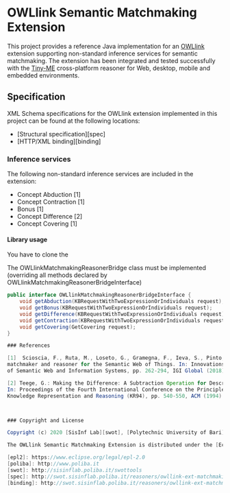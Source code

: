 # OWLlink Semantic Matchmaking Extension

This project provides a reference Java implementation for an [OWLlink](http://www.owllink.org/) 
extension supporting non-standard inference services for semantic matchmaking. 
The extension has been integrated and tested successfully with the [Tiny-ME](http://swot.sisinflab.poliba.it/tinyme/)
cross-platform reasoner for Web, desktop, mobile and embedded environments.

## Specification

XML Schema specifications for the OWLlink extension implemented in this project can be found 
at the following locations:
* [Structural specification][spec]
* [HTTP/XML binding][binding]

### Inference services

The following non-standard inference services are included in the extension:
* Concept Abduction [1]
* Concept Contraction [1]
* Bonus [1]
* Concept Difference [2]
* Concept Covering [1]

#### Library usage
You have to clone the 

The OWLlinkMatchmakingReasonerBridge class must be implemented (overriding all methods declared by OWLlinkMatchmakingReasonerBridgeInterface)
```java
public interface OWLlinkMatchmakingReasonerBridgeInterface {
    void getAbduction(KBRequestWithTwoExpressionOrIndividuals request);
    void getBonus(KBRequestWithTwoExpressionOrIndividuals request);
    void getDifference(KBRequestWithTwoExpressionOrIndividuals request);
    void getContraction(KBRequestWithTwoExpressionOrIndividuals request);
    void getCovering(GetCovering request);
}

### References

[1]  Scioscia, F., Ruta, M., Loseto, G., Gramegna, F., Ieva, S., Pinto, A., Di Sciascio, E.: Mini-ME 
matchmaker and reasoner for the Semantic Web of Things. In: Innovations, Developments, and Applications 
of Semantic Web and Information Systems, pp. 262-294, IGI Global (2018).

[2] Teege, G.: Making the Difference: A Subtraction Operation for Description Logics.
In: Proceedings of the Fourth International Conference on the Principles of
Knowledge Representation and Reasoning (KR94), pp. 540-550, ACM (1994).



### Copyright and License

Copyright (c) 2020 [SisInf Lab][swot], [Polytechnic University of Bari][poliba]

The OWLlink Semantic Matchmaking Extension is distributed under the [Eclipse Public License, Version 2.0][epl2].

[epl2]: https://www.eclipse.org/legal/epl-2.0
[poliba]: http://www.poliba.it
[swot]: http://sisinflab.poliba.it/swottools
[spec]: http://swot.sisinflab.poliba.it/reasoners/owllink-ext-matchmaking.xsd
[binding]: http://swot.sisinflab.poliba.it/reasoners/owllink-ext-matchmaking-20091128.xsd
